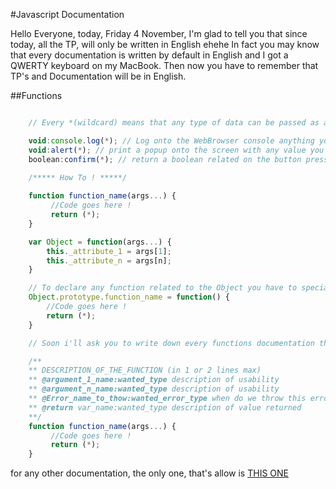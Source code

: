 #Javascript Documentation

Hello Everyone, today, Friday 4 November, I'm glad to tell you that since today, all the TP, will only be written in English ehehe
In fact you may know that every documentation is written by default in English and I got a QWERTY keyboard on my MacBook. Then now you have to remember that TP's and Documentation will be in English.

##Functions
```javascript

	// Every *(wildcard) means that any type of data can be passed as a parameter !

	void:console.log(*); // Log onto the WebBrowser console anything you want !
	void:alert(*); // print a popup onto the screen with any value you want !
	boolean:confirm(*); // return a boolean related on the button pressed on the popup
	
	/***** How To ! *****/

	function function_name(args...) {
		 //Code goes here !
		 return (*);
	}

	var Object = function(args...) {
	    this._attribute_1 = args[1];
	    this._attribute_n = args[n];
	}

	// To declare any function related to the Object you have to specialised it like that
	Object.prototype.function_name = function() {
		//Code goes here !
		return (*);
	}

	// Soon i'll ask you to write down every functions documentation then you will write that like this exemple

	/**
	** DESCRIPTION_OF_THE_FUNCTION (in 1 or 2 lines max)
	** @argument_1_name:wanted_type description of usability
	** @argument_n_name:wanted_type description of usability
	** @Error_name_to_thow:wanted_error_type when do we throw this error
	** @return var_name:wanted_type description of value returned
	**/
	function function_name(args...) {
		 //Code goes here !
		 return (*);
	}
```

for any other documentation, the only one, that's allow is [THIS ONE](http://www.w3schools.com/jsref/default.asp)
